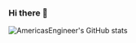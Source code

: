 ### Hi there 👋

![AmericasEngineer's GitHub stats](https://github-readme-stats.vercel.app/api?username=AmericasEngineer&count_private=true&show_icons=true)

<!--
**AmericasEngineer/AmericasEngineer** is a ✨ _special_ ✨ repository because its `README.md` (this file) appears on your GitHub profile.

Here are some ideas to get you started:

- 🔭 I’m currently working on ...
- 🌱 I’m currently learning ...
- 👯 I’m looking to collaborate on ...
- 🤔 I’m looking for help with ...
- 💬 Ask me about ...
- 📫 How to reach me: ...
- 😄 Pronouns: ...
- ⚡ Fun fact: ...
-->
